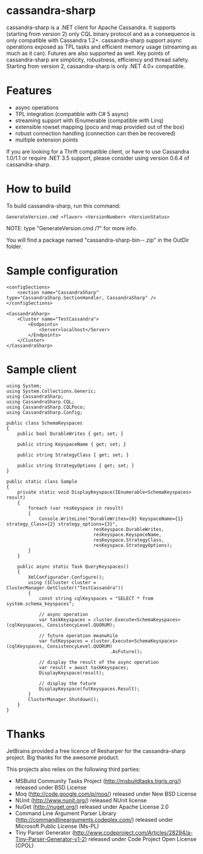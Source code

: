 cassandra-sharp
===============
cassandra-sharp is a .NET client for Apache Cassandra. It supports (starting from version 2) only CQL binary protocol and as a consequence is only compatible with Cassandra 1.2+.
cassandra-sharp support async operations exposed as TPL tasks and efficient memory usage (streaming as much as it can). Futures are also supported as well. Key points of cassandra-sharp are simplicity, robustness, efficiency and thread safety. Starting from version 2, cassandra-sharp is only .NET 4.0+ compatible.

Features
========
* async operations
* TPL integration (compatible with C# 5 async)
* streaming support with IEnumerable (compatible with Linq)
* extensible rowset mapping (poco and map provided out of the box)
* robust connection handling (connection can then be recovered)
* multiple extension points

If you are looking for a Thrift compatible client, or have to use Cassandra 1.0/1.1 or require .NET 3.5 support, please consider using version 0.6.4 of cassandra-sharp.

How to build
============
To build cassandra-sharp, run this command: 

	GenerateVersion.cmd <flavor> <VersionNumber> <VersionStatus>
	
NOTE: type "GenerateVersion.cmd /?" for more info.
  
You will find a package named "cassandra-sharp-bin-<VersionNumber>-<VersionStatus>.zip" in the OutDir folder.

Sample configuration
====================
	<configSections>
		<section name="CassandraSharp" type="CassandraSharp.SectionHandler, CassandraSharp" />
	</configSections>

	<CassandraSharp>
		<Cluster name="TestCassandra">
			<Endpoints>
				<Server>localhost</Server>
			</Endpoints>
		</Cluster>
	</CassandraSharp>

Sample client
=============
	using System;
	using System.Collections.Generic;
	using CassandraSharp;
	using CassandraSharp.CQL;
	using CassandraSharp.CQLPoco;
	using CassandraSharp.Config;

	public class SchemaKeyspaces
	{
		public bool DurableWrites { get; set; }

		public string KeyspaceName { get; set; }

		public string StrategyClass { get; set; }

		public string StrategyOptions { get; set; }
	}

	public static class Sample
	{
		private static void DisplayKeyspace(IEnumerable<SchemaKeyspaces> result)
		{
			foreach (var resKeyspace in result)
			{
				Console.WriteLine("DurableWrites={0} KeyspaceName={1} strategy_Class={2} strategy_options={3}",
									resKeyspace.DurableWrites,
									resKeyspace.KeyspaceName,
									resKeyspace.StrategyClass,
									resKeyspace.StrategyOptions);
			}
		}

		public async static Task QueryKeyspaces()
		{
			XmlConfigurator.Configure();
			using (ICluster cluster = ClusterManager.GetCluster("TestCassandra"))
			{
				const string cqlKeyspaces = "SELECT * from system.schema_keyspaces";

				// async operation
				var taskKeyspaces = cluster.Execute<SchemaKeyspaces>(cqlKeyspaces, ConsistencyLevel.QUORUM);

				// future operation meanwhile
				var futKeyspaces = cluster.Execute<SchemaKeyspaces>(cqlKeyspaces, ConsistencyLevel.QUORUM)
										  .AsFuture();

				// display the result of the async operation
				var result = await taskKeyspaces;
				DisplayKeyspace(result);

				// display the future
				DisplayKeyspace(futKeyspaces.Result);
			}
			ClusterManager.Shutdown();
		}
	}

Thanks
======
JetBrains provided a free licence of Resharper for the cassandra-sharp project. Big thanks for the awesome product.

This projects also relies on the following third parties:
* MSBuild Community Tasks Project (http://msbuildtasks.tigris.org/) released under BSD License
* Moq (http://code.google.com/p/moq/) released under New BSD License
* NUnit (http://www.nunit.org/) released NUnit license
* NuGet (http://nuget.org/) released under Apache License 2.0
* Command Line Argument Parser Library (http://commandlinearguments.codeplex.com/) released under Microsoft Public License (Ms-PL)
* Tiny Parser Generator (http://www.codeproject.com/Articles/28294/a-Tiny-Parser-Generator-v1-2) released under Code Project Open License (CPOL)